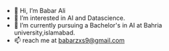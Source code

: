 - 👋 Hi, I’m Babar Ali
- 👀 I’m interested in AI and Datascience.
- 🌱 I’m currently pursuing a Bachelor's in AI at Bahria university,islamabad.
- 📫  reach me at babarzxs9@gmail.com


